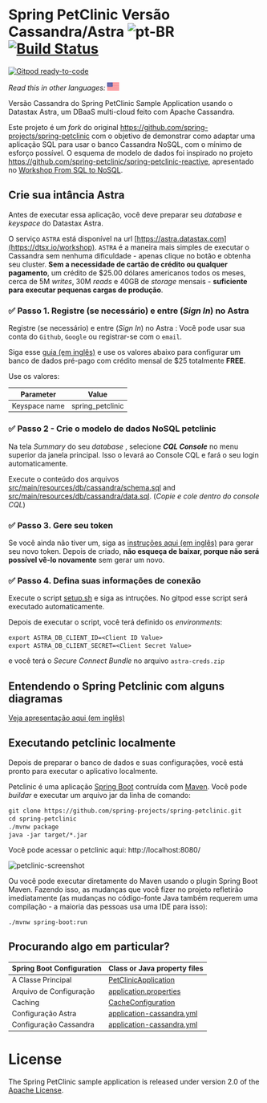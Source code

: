 # Spring PetClinic Versão Cassandra/Astra ![pt-BR](https://img.shields.io/badge/lang-pt--BR-green.svg) [![Build Status](https://travis-ci.com/formatool/spring-petclinic.svg?branch=main)](https://travis-ci.com/formatool/spring-petclinic)

[![Gitpod ready-to-code](https://img.shields.io/badge/Gitpod-ready--to--code-blue?logo=gitpod)](https://gitpod.io/#https://github.com/formatool/spring-petclinic) 

_Read this in other languages:_ [![en-US](doc/us.png)](readme.md)

Versão Cassandra do Spring PetClinic Sample Application usando o Datastax Astra, um DBaaS multi-cloud feito com Apache Cassandra.

Este projeto é um _fork_ do original https://github.com/spring-projects/spring-petclinic com o objetivo de demonstrar como adaptar uma aplicação SQL para usar o banco Cassandra NoSQL, com o mínimo de esforço possível. O esquema de modelo de dados foi inspirado no projeto https://github.com/spring-petclinic/spring-petclinic-reactive, apresentado no [Workshop From SQL to NoSQL]( https://www.youtube.com/watch?v=elRWY8-tMbU).

## Crie sua intância Astra

Antes de executar essa aplicação, você deve preparar seu _database_ e _keyspace_ do Datastax Astra.

O serviço `ASTRA` está disponível na url [https://astra.datastax.com](https://dtsx.io/workshop). `ASTRA` é a maneira mais simples de executar o Cassandra sem nenhuma dificuldade - apenas clique no botão e obtenha seu cluster. **Sem a necessidade de cartão de crédito ou qualquer pagamento**, um crédito de $25.00 dólares americanos todos os meses, cerca de 5M _writes_, 30M _reads_ e 40GB de _storage_ mensais - **suficiente para executar pequenas cargas de produção**.

### ✅ Passo 1. Registre (se necessário) e entre (_Sign In_) no Astra

Registre (se necessário) e entre (_Sign In_) no Astra : Você pode usar sua conta do `Github`, `Google` ou registrar-se com o `email`.

Siga esse [guia (em inglês)](https://docs.datastax.com/en/astra/docs/creating-your-astra-database.html) e use os valores abaixo para configurar um banco de dados pré-pago com  crédito mensal de $25 totalmente **FREE**.

Use os valores:

| Parameter | Value 
|---|---|
| Keyspace name | spring_petclinic |

### ✅ Passo 2 - Crie o modelo de dados NoSQL petclinic 

Na tela _Summary_ do seu _database_ , selecione **_CQL Console_** no menu superior da janela principal. Isso o levará ao Console CQL e fará o seu login automaticamente.

Execute o conteúdo dos arquivos [src/main/resources/db/cassandra/schema.sql](src/main/resources/db/cassandra/schema.sql) and [src/main/resources/db/cassandra/data.sql](src/main/resources/db/cassandra/data.sql). (*Copie e cole dentro do console CQL*)

### ✅ Passo 3. Gere seu token

Se você ainda não tiver um, siga as [instruções aqui (em inglês)](https://docs.datastax.com/en/astra/docs/manage-application-tokens.html#_create_application_token) para gerar seu novo token. Depois de criado, **não esqueça de baixar, porque não será possível vê-lo novamente** sem gerar um novo.

### ✅ Passo 4. Defina suas informações de conexão

Execute o script [setup.sh](/setup.sh) e siga as intruções. No gitpod esse script será executado automaticamente.

Depois de executar o script, você terá definido os _environments_:

```
export ASTRA_DB_CLIENT_ID=<Client ID Value>
export ASTRA_DB_CLIENT_SECRET=<Client Secret Value>
```

e você terá o _Secure Connect Bundle_ no arquivo `astra-creds.zip`

## Entendendo o Spring Petclinic com alguns diagramas
<a href="https://speakerdeck.com/michaelisvy/spring-petclinic-sample-application">Veja apresentação aqui (em inglês)</a>

## Executando petclinic localmente

Depois de preparar o banco de dados e suas configurações, você está pronto para executar o aplicativo localmente.

Petclinic é uma aplicação [Spring Boot](https://spring.io/guides/gs/spring-boot) contruída com [Maven](https://spring.io/guides/gs/maven/). Você pode _buildar_ e executar um arquivo jar da linha de comando:

```
git clone https://github.com/spring-projects/spring-petclinic.git
cd spring-petclinic
./mvnw package
java -jar target/*.jar
```

Você pode acessar o petclinic aqui: http://localhost:8080/

<img width="1042" alt="petclinic-screenshot" src="https://cloud.githubusercontent.com/assets/838318/19727082/2aee6d6c-9b8e-11e6-81fe-e889a5ddfded.png">

Ou você pode executar diretamente do Maven usando o plugin Spring Boot Maven. Fazendo isso, as mudanças que você fizer no projeto refletirão imediatamente (as mudanças no código-fonte Java também requerem uma compilação - a maioria das pessoas usa uma IDE para isso):

```
./mvnw spring-boot:run
```

## Procurando algo em particular?

|Spring Boot Configuration | Class or Java property files  |
|--------------------------|---|
|A Classe Principal | [PetClinicApplication](/src/main/java/org/springframework/samples/petclinic/PetClinicApplication.java) |
|Arquivo de Configuração | [application.properties](/src/main/resources) |
|Caching | [CacheConfiguration](/src/main/java/org/springframework/samples/petclinic/system/CacheConfiguration.java) |
|Configuração Astra | [application-cassandra.yml](/src/main/resources/application-cassandra.yml) |
|Configuração Cassandra | [application-cassandra.yml](/src/main/java/org/springframework/samples/petclinic/system/CassandraConfig.java) |

# License

The Spring PetClinic sample application is released under version 2.0 of the [Apache License](https://www.apache.org/licenses/LICENSE-2.0).

[spring-petclinic]: https://github.com/spring-projects/spring-petclinic
[spring-framework-petclinic]: https://github.com/spring-petclinic/spring-framework-petclinic
[spring-petclinic-angularjs]: https://github.com/spring-petclinic/spring-petclinic-angularjs 
[javaconfig branch]: https://github.com/spring-petclinic/spring-framework-petclinic/tree/javaconfig
[spring-petclinic-angular]: https://github.com/spring-petclinic/spring-petclinic-angular
[spring-petclinic-microservices]: https://github.com/spring-petclinic/spring-petclinic-microservices
[spring-petclinic-reactjs]: https://github.com/spring-petclinic/spring-petclinic-reactjs
[spring-petclinic-graphql]: https://github.com/spring-petclinic/spring-petclinic-graphql
[spring-petclinic-kotlin]: https://github.com/spring-petclinic/spring-petclinic-kotlin
[spring-petclinic-rest]: https://github.com/spring-petclinic/spring-petclinic-rest
